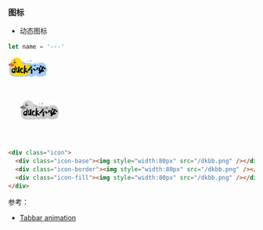 ### 图标

- 动态图标

```ts
let name = '---'
```

<img style="width:80px" src="/dkbb.png" />
<link rel="stylesheet" href="~src/md/css3/style.css">
<div class="icon">
  <div class="icon-base"><img style="width:80px" src="/dkbb.png" /></div>
  <div class="icon-border"><img style="width:80px" src="/dkbb.png" /></div>
  <div class="icon-fill"><img style="width:80px" src="/dkbb.png" /></div>
</div>

```html
<div class="icon">
  <div class="icon-base"><img style="width:80px" src="/dkbb.png" /></div>
  <div class="icon-border"><img style="width:80px" src="/dkbb.png" /></div>
  <div class="icon-fill"><img style="width:80px" src="/dkbb.png" /></div>
</div>
```

参考：

- [Tabbar animation](https://codepen.io/milanraring/pen/rNawpaM)

<style>
.icon {
  position: relative;
  width: 128px;
  height: 128px;
  font-size: 32px;
  cursor: pointer;
}
.icon-base,
.icon-border,
.icon-fill {
  position: absolute;
  left: 0;
  top: 0;
  width: 100%;
  height: 100%;
  display: inline-flex;
  align-items: center;
  justify-content: center;
  line-height: 0;
  opacity: 0;
}
.icon-base {
  opacity: 1;
  filter: grayscale(1);
}
.icon-border {
  filter: brightness(100);
}
.icon:hover .icon-border {
  animation: clip-animation-border 1s ease 0s forwards;
}
.icon:hover .icon-fill {
  animation: clip-animation 1s ease 0s forwards;
}
@keyframes clip-animation {
  from {
    opacity: 1;
    clip-path: circle(0% at 50% -20%);
  }
  to {
    opacity: 1;
    clip-path: circle(110% at top);
  }
}
@keyframes clip-animation-border {
  from {
    opacity: 1;
    clip-path: circle(10% at 50% -20%);
  }
  to {
    opacity: 1;
    clip-path: circle(115% at top);
  }
}
</style>
